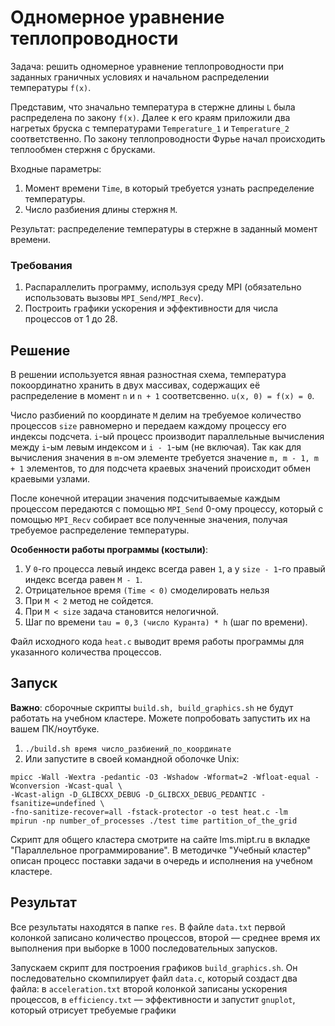 # **Одномерное уравнение теплопроводности**

Задача: решить одномерное уравнение теплопроводности при заданных граничных условиях и начальном распределении температуры `f(x)`. 

Представим, что значально температура в стержне длины `L` была распределена по закону `f(x)`. Далее к его краям приложили два нагретых бруска с температурами `Temperature_1` и `Temperature_2` соответственно. По закону теплопроводности Фурье начал происходить теплообмен стержня с брусками. 

Входные параметры:
1. Момент времени `Time`, в который требуется узнать распределение температуры.
2. Число разбиения длины стержня `M`.

Результат: распределение температуры в стержне в заданный момент времени.

### **Требования**
1. Распараллелить программу, используя среду MPI (обязательно использовать вызовы `MPI_Send/MPI_Recv`).
2. Построить графики ускорения и эффективности для числа процессов от 1 до 28.

## **Решение**

В решении используется явная разностная схема, температура покоординатно хранить в двух массивах, содержащих её распределение в момент `n` и `n + 1` соответсвенно. `u(x, 0) = f(x) = 0`.

Число разбиений по координате `M` делим на требуемое количество процессов `size` равномерно и передаем каждому процессу его индексы подсчета. `i`-ый процесс производит параллельные вычисления между `i`-ым левым индексом и `i - 1`-ым (не включая). Так как для вычисления значения в `m`-ом элементе требуется значение `m, m - 1, m + 1` элементов, то для подсчета краевых значений происходит обмен краевыми узлами. 

После конечной итерации значения подсчитываемые каждым процессом передаются с помощью ```MPI_Send``` 0-ому процессу, который с помощью ```MPI_Recv``` собирает все полученные значения, получая требуемое распределение температуры.

**Особенности работы программы (костыли)**:
1. У `0`-го процесса левый индекс всегда равен `1`, а у `size - 1`-го правый индекс всегда равен `M - 1`.
2. Отрицательное время `(Time < 0)` смоделировать нельзя
3. При `M < 2` метод не сойдется.
4. При `M < size` задача становится нелогичной.
5. Шаг по времени `tau = 0,3 (число Куранта) * h` (шаг по времени).

Файл исходного кода `heat.c` выводит время работы программы для указанного количества процессов.

## **Запуск**

**Важно**: сборочные скрипты `build.sh, build_graphics.sh` не будут работать на учебном кластере. Можете попробовать запустить их на вашем ПК/ноутбуке.
1. `./build.sh время число_разбиений_по_координате`
2. Или запустите в своей командной оболочке Unix:

```
mpicc -Wall -Wextra -pedantic -O3 -Wshadow -Wformat=2 -Wfloat-equal -Wconversion -Wcast-qual \
-Wcast-align -D_GLIBCXX_DEBUG -D_GLIBCXX_DEBUG_PEDANTIC -fsanitize=undefined \
-fno-sanitize-recover=all -fstack-protector -o test heat.c -lm
mpirun -np number_of_processes ./test time partition_of_the_grid
```

Скрипт для общего кластера смотрите на сайте lms.mipt.ru в вкладке "Параллельное программирование". В методичке "Учебный кластер" описан процесс поставки задачи в очередь и исполнения на учебном кластере.

## **Результат**

Все результаты находятся в папке `res`. В файле `data.txt` первой колонкой записано количество процессов, второй — среднее время их выполнения при выборке в 1000 последовательных запусков. 

Запускаем скрипт для построения графиков `build_graphics.sh`. Он последовательно скомпилирует файл `data.c`, который создаст два файла: в `acceleration.txt` второй колонкой записаны ускорения процессов, в `efficiency.txt` — эффективности и запустит `gnuplot`, который отрисует требуемые графики